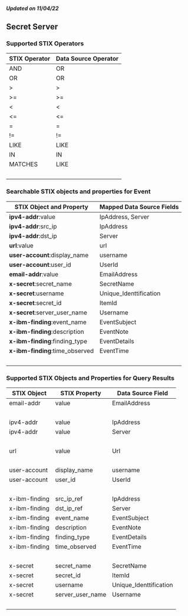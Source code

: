 ##### Updated on 11/04/22
## Secret Server
### Supported STIX Operators
| STIX Operator | Data Source Operator |
|--|--|
| AND | OR |
| OR | OR |
| > | > |
| >= | >= |
| < | < |
| <= | <= |
| = | = |
| != | != |
| LIKE | LIKE |
| IN | IN |
| MATCHES | LIKE |
| <br> | |
### Searchable STIX objects and properties for Event
| STIX Object and Property | Mapped Data Source Fields |
|--|--|
| **ipv4-addr**:value | IpAddress, Server |
| **ipv4-addr**:src_ip | IpAddress |
| **ipv4-addr**:dst_ip | Server |
| **url**:value | url |
| **user-account**:display_name | username |
| **user-account**:user_id | UserId |
| **email-addr**:value | EmailAddress |
| **x-secret**:secret_name | SecretName |
| **x-secret**:username | Unique_Identtification |
| **x-secret**:secret_id | ItemId |
| **x-secret**:server_user_name | Username |
| **x-ibm-finding**:event_name | EventSubject |
| **x-ibm-finding**:description | EventNote |
| **x-ibm-finding**:finding_type | EventDetails |
| **x-ibm-finding**:time_observed | EventTime |
| <br> | |
### Supported STIX Objects and Properties for Query Results
| STIX Object | STIX Property | Data Source Field |
|--|--|--|
| email-addr | value | EmailAddress |
| <br> | | |
| ipv4-addr | value | IpAddress |
| ipv4-addr | value | Server |
| <br> | | |
| url | value | Url |
| <br> | | |
| user-account | display_name | username |
| user-account | user_id | UserId |
| <br> | | |
| x-ibm-finding | src_ip_ref | IpAddress |
| x-ibm-finding | dst_ip_ref | Server |
| x-ibm-finding | event_name | EventSubject |
| x-ibm-finding | description | EventNote |
| x-ibm-finding | finding_type | EventDetails |
| x-ibm-finding | time_observed | EventTime |
| <br> | | |
| x-secret | secret_name | SecretName |
| x-secret | secret_id | ItemId |
| x-secret | username | Unique_Identtification |
| x-secret | server_user_name | Username |
| <br> | | |
